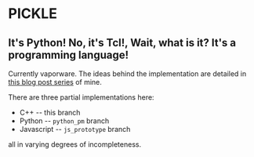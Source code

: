 # PICKLE

## It's Python! No, it's Tcl!, Wait, what is it? It's a programming language!

Currently vaporware. The ideas behind the implementation are detailed in [this blog post series](https://dragoncoder047.github.io/blog/2023/pickles) of mine.

There are three partial implementations here:

* C++ -- this branch
* Python -- `python_pm` branch
* Javascript -- `js_prototype` branch

all in varying degrees of incompleteness.
